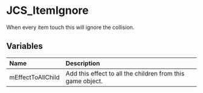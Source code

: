 # JCS_ItemIgnore

When every item touch this will ignore the collision.

## Variables

| Name              | Description                                                |
|:------------------|:-----------------------------------------------------------|
| mEffectToAllChild | Add this effect to all the children from this game object. |
